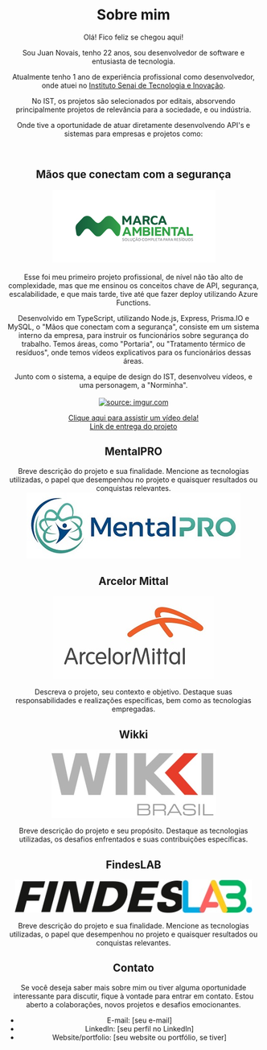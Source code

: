 <div align="center">

# Sobre mim
Olá! Fico feliz se chegou aqui!

Sou Juan Novais, tenho 22 anos, sou desenvolvedor de software e entusiasta de tecnologia.

Atualmente tenho 1 ano de experiência profissional como desenvolvedor, onde atuei no [Instituto Senai de Tecnologia e Inovação](https://senaies.com.br/isteo/).

No IST, os projetos são selecionados por editais, absorvendo principalmente projetos de relevância para a sociedade, e ou indústria.

Onde tive a oportunidade de atuar diretamente desenvolvendo API's e sistemas para empresas e projetos como: 
</div>
<br>
<div align="center">

## Mãos que conectam com a segurança
<p align="center">
  <img src="./assets/logos/0017_marcaAmbiental.jpg" alt="Marca Ambiental"></br>
<br>Esse foi meu primeiro projeto profissional, de nível não tão alto de complexidade, mas que me ensinou os conceitos chave de API, segurança, escalabilidade, e que mais tarde, tive até que fazer deploy utilizando Azure Functions. </p>
<p align="center">
Desenvolvido em TypeScript, utilizando Node.js, Express, Prisma.IO e MySQL, o "Mãos que conectam com a segurança", consiste em um sistema interno da empresa, para instruir os funcionários sobre segurança do trabalho. Temos áreas, como "Portaria", ou "Tratamento térmico de resíduos", onde temos vídeos explicativos para os funcionários dessas áreas.
</p>

<p align="center">
Junto com o sistema, a equipe de design do IST, desenvolveu vídeos, e uma personagem, a "Norminha".</br>
<br><a href="https://imgur.com/ijKGUbv"><img src="https://i.imgur.com/ijKGUbv.png" title="source: imgur.com" /></a></br>
</p>

<div align="center">
  
[Clique aqui para assistir um vídeo dela!](https://www.youtube.com/watch?v=HD5J8MheS58)</br>
[Link de entrega do projeto](https://www.linkedin.com/posts/regiane-giacomin-74574a189_design-treinamento-tecnologia-activity-7032508165032181760-QVwO?utm_source=share&utm_medium=member_desktop)
  
</div>

## MentalPRO
<div align="center">
 Breve descrição do projeto e sua finalidade. Mencione as tecnologias utilizadas, o papel que desempenhou no projeto e quaisquer resultados ou conquistas relevantes.

  <img src="./assets/logos/Logo_MentalPRO.jpg" alt="MentalPRO">
</div>


## Arcelor Mittal
<p align="center">
  <img src="./assets/logos/Arcelormittal-logo.jpg" alt="Arcelor Mittal">
</p>
Descreva o projeto, seu contexto e objetivo. Destaque suas responsabilidades e realizações específicas, bem como as tecnologias empregadas.

## Wikki
<p align="center">
  <img src="./assets/logos/wikkiBrasil.jpg" alt="Wikki">
</p>
Breve descrição do projeto e seu propósito. Destaque as tecnologias utilizadas, os desafios enfrentados e suas contribuições específicas.

## FindesLAB
<p align="center">
  <img src="./assets/logos/jpg_findesLab.jpg" alt="FindesLAB">
</p>


Breve descrição do projeto e sua finalidade. Mencione as tecnologias utilizadas, o papel que desempenhou no projeto e quaisquer resultados ou conquistas relevantes.

## Contato

Se você deseja saber mais sobre mim ou tiver alguma oportunidade interessante para discutir, fique à vontade para entrar em contato. Estou aberto a colaborações, novos projetos e desafios emocionantes.

- E-mail: [seu e-mail]
- LinkedIn: [seu perfil no LinkedIn]
- Website/portfolio: [seu website ou portfólio, se tiver]
